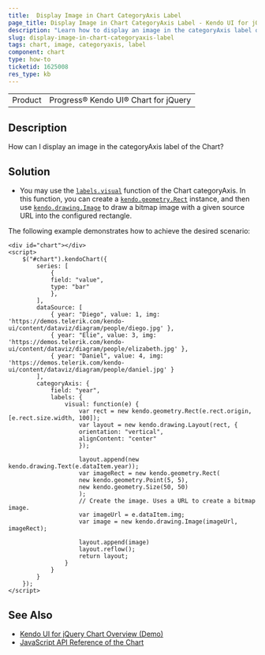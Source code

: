```yaml
---
title:  Display Image in Chart CategoryAxis Label
page_title: Display Image in Chart CategoryAxis Label - Kendo UI for jQuery Chart
description: "Learn how to display an image in the categoryAxis label of the Kendo UI Chart for jQuery."
slug: display-image-in-chart-categoryaxis-label
tags: chart, image, categoryaxis, label
component: chart
type: how-to
ticketid: 1625008
res_type: kb
---
```


<table>
 <tr>
  <td>Product</td>
  <td>Progress® Kendo UI® Chart for jQuery</td>
 </tr>
</table>

## Description

How can I display an image in the categoryAxis label of the Chart?

## Solution

* You may use the [`labels.visual`](/api/javascript/dataviz/ui/chart/configuration/categoryaxis.labels#categoryaxislabelsvisual) function of the Chart categoryAxis. In this function, you can create a [`kendo.geometry.Rect`](/api/javascript/geometry/rect) instance, and then use [`kendo.drawing.Image`](/api/javascript/drawing/image) to draw a bitmap image with a given source URL into the configured rectangle.

The following example demonstrates how to achieve the desired scenario: 
```dojo
<div id="chart"></div>
<script>
    $("#chart").kendoChart({
        series: [
            { 
            field: "value",
            type: "bar"
            },
        ],
        dataSource: [
            { year: "Diego", value: 1, img: 'https://demos.telerik.com/kendo-ui/content/dataviz/diagram/people/diego.jpg' },
            { year: "Elie", value: 3, img: 'https://demos.telerik.com/kendo-ui/content/dataviz/diagram/people/elizabeth.jpg' },
            { year: "Daniel", value: 4, img: 'https://demos.telerik.com/kendo-ui/content/dataviz/diagram/people/daniel.jpg' }
        ],
        categoryAxis: {
            field: "year",
            labels: {
                visual: function(e) {
                    var rect = new kendo.geometry.Rect(e.rect.origin, [e.rect.size.width, 100]);
                    var layout = new kendo.drawing.Layout(rect, {
                    orientation: "vertical",
                    alignContent: "center"
                    });
                    
                    layout.append(new kendo.drawing.Text(e.dataItem.year));
                    var imageRect = new kendo.geometry.Rect(
                    new kendo.geometry.Point(5, 5),
                    new kendo.geometry.Size(50, 50)
                    );
                    // Create the image. Uses a URL to create a bitmap image.             
                    var imageUrl = e.dataItem.img;
                    var image = new kendo.drawing.Image(imageUrl, imageRect);

                    layout.append(image)
                    layout.reflow();
                    return layout;
                }
            }
        }
    });
</script>
```

## See Also
* [Kendo UI for jQuery Chart Overview (Demo)](/charts/index)
* [JavaScript API Reference of the Chart](/api/javascript/ui/chart)
